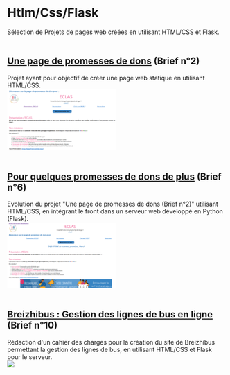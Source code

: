 # Htlm/Css/Flask
Sélection de Projets de pages web créées en utilisant HTML/CSS et Flask.</br>
</br>

## [Une page de promesses de dons](B2_Page_promesses_dons/README.md) (Brief n°2)
Projet ayant pour objectif de créer une page web statique en utilisant HTML/CSS.</br>
<img src='./B2_Page_promesses_dons/images_md/page_accueil.png' width='50%'></br>
</br>

## [Pour quelques promesses de dons de plus](B6_Pour_quelques_promesses_dons_de_plus/README.md) (Brief n°6)
Evolution du projet "Une page de promesses de dons (Brief n°2)" utilisant HTML/CSS, en intégrant le front dans un serveur web développé en Python (Flask).</br>
<img src='./B6_Pour_quelques_promesses_dons_de_plus/images_md/page_accueil.png' width='50%'></br>
</br>


## [Breizhibus : Gestion des lignes de bus en ligne](https://github.com/MainaLD/Cahier-des-charges-Breizhibus-Brief10.git) (Brief n°10)
Rédaction d'un cahier des charges pour la création du site de Breizhibus permettant la gestion des lignes de bus, en utilisant HTML/CSS et Flask pour le serveur.
</br>
<img src=https://github.com/MainaLD/Cahier-des-charges-Breizhibus-Brief10/blob/branche1/images_md/Lignes_bus.png width='50%'></br>
</br>
